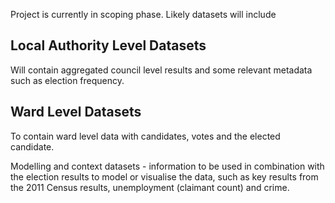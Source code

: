 Project is currently in scoping phase.  Likely datasets will include

## Local Authority Level Datasets

Will contain aggregated council level results and some relevant metadata such as election frequency.

## Ward Level Datasets

To contain ward level data with candidates, votes and the elected candidate.

Modelling and context datasets - information to be used in combination with the election results to model or visualise the data, such as key results from the 2011 Census results, unemployment (claimant count) and crime.